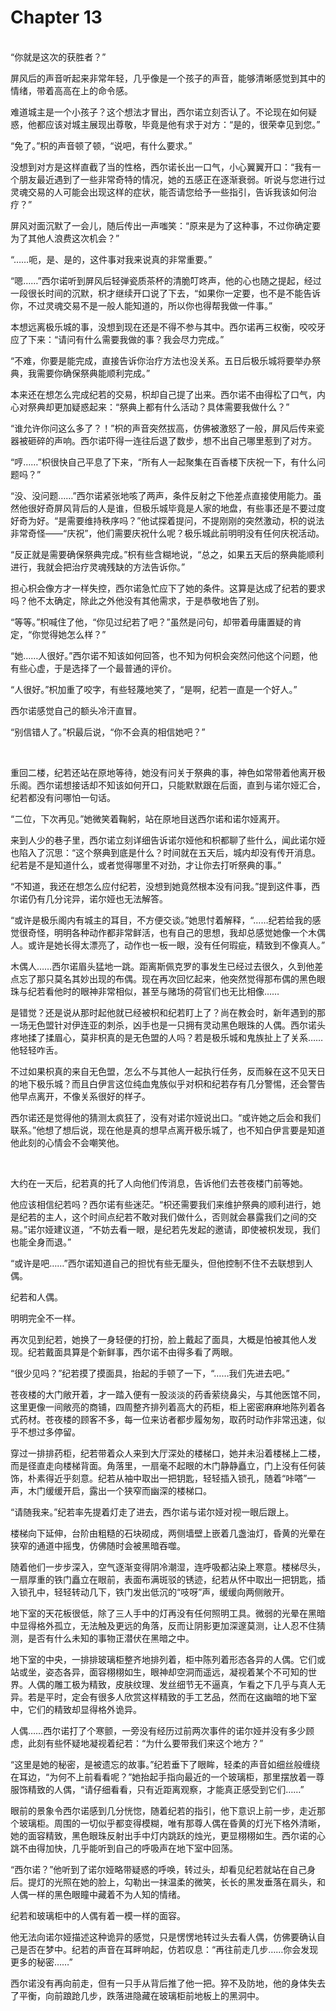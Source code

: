 # Chapter 13

<br>
“你就是这次的获胜者？”

屏风后的声音听起来非常年轻，几乎像是一个孩子的声音，能够清晰感觉到其中的情绪，带着高高在上的命令感。

难道城主是一个小孩子？这个想法才冒出，西尔诺立刻否认了。不论现在如何疑惑，他都应该对城主展现出尊敬，毕竟是他有求于对方：“是的，很荣幸见到您。”

“免了。”枳的声音顿了顿，“说吧，有什么要求。”

没想到对方是这样直截了当的性格，西尔诺长出一口气，小心翼翼开口：“我有一个朋友最近遇到了一些非常奇特的情况，她的五感正在逐渐衰弱。听说与您进行过灵魂交易的人可能会出现这样的症状，能否请您给予一些指引，告诉我该如何治疗？”

屏风对面沉默了一会儿，随后传出一声嗤笑：“原来是为了这种事，不过你确定要为了其他人浪费这次机会？”

“……呃，是、是的，这件事对我来说真的非常重要。”

“嗯……”西尔诺听到屏风后轻弹瓷质茶杯的清脆叮咚声，他的心也随之提起，经过一段很长时间的沉默，枳才继续开口说了下去，“如果你一定要，也不是不能告诉你，不过灵魂交易不是一般人能知道的，所以你也得帮我做一件事。”

本想远离极乐城的事，没想到现在还是不得不参与其中。西尔诺再三权衡，咬咬牙应了下来：“请问有什么需要我做的事？我会尽力完成。”

“不难，你要是能完成，直接告诉你治疗方法也没关系。五日后极乐城将要举办祭典，我需要你确保祭典能顺利完成。”

本来还在想怎么完成纪若的交易，枳却自己提了出来。西尔诺不由得松了口气，内心对祭典却更加疑惑起来：“祭典上都有什么活动？具体需要我做什么？”

“谁允许你问这么多了？！”枳的声音突然拔高，仿佛被激怒了一般，屏风后传来瓷器被砸碎的声响。西尔诺吓得一连往后退了数步，想不出自己哪里惹到了对方。

“哼……”枳很快自己平息了下来，“所有人一起聚集在百香楼下庆祝一下，有什么问题吗？”

“没、没问题……”西尔诺紧张地咳了两声，条件反射之下他差点直接使用能力。虽然他很好奇屏风背后的人是谁，但极乐城毕竟是人家的地盘，有些事还是不要过度好奇为好。“是需要维持秩序吗？”他试探着提问，不提刚刚的突然激动，枳的说法非常奇怪——“庆祝”，他们需要庆祝什么呢？极乐城此前明明没有任何庆祝活动。

“反正就是需要确保祭典完成。”枳有些含糊地说，“总之，如果五天后的祭典能顺利进行，我就会把治疗灵魂残缺的方法告诉你。”

担心枳会像方才一样失控，西尔诺急忙应下了她的条件。这算是达成了纪若的要求吗？他不太确定，除此之外他没有其他需求，于是恭敬地告了别。

“等等。”枳喊住了他，“你见过纪若了吧？”虽然是问句，却带着毋庸置疑的肯定，“你觉得她怎么样？”

“她……人很好。”西尔诺不知该如何回答，也不知为何枳会突然问他这个问题，他有些心虚，于是选择了一个最普通的评价。

“人很好。”枳加重了咬字，有些轻蔑地笑了，“是啊，纪若一直是一个好人。”

西尔诺感觉自己的额头冷汗直冒。

“别信错人了。”枳最后说，“你不会真的相信她吧？”

<br>

重回二楼，纪若还站在原地等待，她没有问关于祭典的事，神色如常带着他离开极乐阁。西尔诺想接话却不知该如何开口，只能默默跟在后面，直到与诺尔娅汇合，纪若都没有问哪怕一句话。

“二位，下次再见。”她微笑着鞠躬，站在原地目送西尔诺和诺尔娅离开。

来到人少的巷子里，西尔诺立刻详细告诉诺尔娅他和枳都聊了些什么，闻此诺尔娅也陷入了沉思：“这个祭典到底是什么？时间就在五天后，城内却没有传开消息。纪若是不是知道什么，或者觉得哪里不对劲，才让你去打听祭典的事。”

“不知道，我还在想怎么应付纪若，没想到她竟然根本没有问我。”提到这件事，西尔诺仍有几分诧异，诺尔娅也无法解答。

“或许是极乐阁内有城主的耳目，不方便交谈。”她思忖着解释，“……纪若给我的感觉很奇怪，明明各种动作都非常鲜活，也有自己的思想，我却总感觉她像一个木偶人。或许是她长得太漂亮了，动作也一板一眼，没有任何瑕疵，精致到不像真人。”

木偶人……西尔诺眉头猛地一跳。距离斯佩克罗的事发生已经过去很久，久到他差点忘了那只莫名其妙出现的布偶。现在再次回忆起来，他突然觉得那布偶的黑色眼珠与纪若看他时的眼神非常相似，甚至与赌场的荷官们也无比相像……

是错觉？还是说从那时起他就已经被枳和纪若盯上了？尚在教会时，新年遇到的那一场无色盟针对伊连亚的刺杀，凶手也是一只拥有灵动黑色眼珠的人偶。西尔诺头疼地揉了揉眉心，莫非枳真的是无色盟的人吗？若是极乐城和鬼族扯上了关系……他轻轻咋舌。

不过如果枳真的来自无色盟，怎么不与其他人一起执行任务，反而躲在这不见天日的地下极乐城？而且白伊言这位纯血鬼族似乎对枳和纪若存有几分警惕，还会警告他早点离开，不像关系很好的样子。

西尔诺还是觉得他的猜测太疯狂了，没有对诺尔娅说出口。“或许她之后会和我们联系。”他想了想后说，现在他是真的想早点离开极乐城了，也不知白伊言要是知道他此刻的心情会不会嘲笑他。

<br>

大约在一天后，纪若真的托了人向他们传消息，告诉他们去苍夜楼门前等她。

他应该相信纪若吗？西尔诺有些迷茫。“枳还需要我们来维护祭典的顺利进行，她是纪若的主人，这个时间点纪若不敢对我们做什么，否则就会暴露我们之间的交易。”诺尔娅建议道，“不妨去看一眼，是纪若先发起的邀请，即使被枳发现，我们也能全身而退。”

“或许是吧……”西尔诺知道自己的担忧有些无厘头，但他控制不住不去联想到人偶。

纪若和人偶。

明明完全不一样。

再次见到纪若，她换了一身轻便的打扮，脸上戴起了面具，大概是怕被其他人发现。纪若戴面具算是个新鲜事，西尔诺不由得多看了两眼。

“很少见吗？”纪若摸了摸面具，抬起的手顿了一下，“……我们先进去吧。”

苍夜楼的大门敞开着，才一踏入便有一股淡淡的药香萦绕鼻尖，与其他医馆不同，这里更像一间敞亮的商铺，四周整齐排列着高大的药柜，柜上密密麻麻地陈列着各式药材。苍夜楼的顾客不多，每一位来访者都步履匆匆，取药时动作非常迅速，似乎不想过多停留。

穿过一排排药柜，纪若带着众人来到大厅深处的楼梯口，她并未沿着楼梯上二楼，而是径直走向楼梯背面。角落里，一扇毫不起眼的木门静静矗立，门上没有任何装饰，朴素得近乎刻意。纪若从袖中取出一把钥匙，轻轻插入锁孔，随着“咔嗒”一声，木门缓缓开启，露出一个狭窄而幽深的楼梯口。

“请随我来。”纪若率先提着灯走了进去，西尔诺与诺尔娅对视一眼后跟上。

楼梯向下延伸，台阶由粗糙的石块砌成，两侧墙壁上嵌着几盏油灯，昏黄的光晕在狭窄的通道中摇曳，仿佛随时会被黑暗吞噬。

随着他们一步步深入，空气逐渐变得阴冷潮湿，连呼吸都沾染上寒意。楼梯尽头，一扇厚重的铁门矗立在眼前，表面布满斑驳的锈迹，纪若从怀中取出一把钥匙，插入锁孔中，轻轻转动几下，铁门发出低沉的“吱呀”声，缓缓向两侧敞开。

地下室的天花板很低，除了三人手中的灯再没有任何照明工具。微弱的光晕在黑暗中显得格外孤立，无法触及更远的角落，反而让阴影更加深邃莫测，让人忍不住猜测，是否有什么未知的事物正潜伏在黑暗之中。

地下室的中央，一排排玻璃柜整齐地排列着，柜中陈列着形态各异的人偶。它们或站或坐，姿态各异，面容栩栩如生，眼神却空洞而遥远，凝视着某个不可知的世界。人偶的雕工极为精致，皮肤纹理、发丝细节无不逼真，乍看之下几乎与真人无异。若是平时，定会有很多人欣赏这样精致的手工艺品，然而在这幽暗的地下室中，它们的精致却显得格外诡异。

人偶……西尔诺打了个寒颤，一旁没有经历过前两次事件的诺尔娅并没有多少顾虑，此刻有些怀疑地凝视着纪若：“为什么要带我们来这个地方？”

“这里是她的秘密，是被遗忘的故事。”纪若垂下了眼眸，轻柔的声音如细丝般缠绕在耳边，“为何不上前看看呢？”她抬起手指向最近的一个玻璃柜，那里摆放着一尊服饰精致的人偶，“请仔细看看，只有近距离观察，才能真正感受到它们……”

眼前的景象令西尔诺感到几分恍惚，随着纪若的指引，他下意识上前一步，走近那个玻璃柜。周围的一切似乎都变得模糊，唯有那尊人偶在昏黄的灯光下格外清晰，她的面容精致，黑色眼珠反射出手中灯内跳跃的烛光，更显栩栩如生。西尔诺的心跳不由得加快，几乎能听到自己的呼吸声在地下室中回荡。

“西尔诺？”他听到了诺尔娅略带疑惑的呼唤，转过头，却看见纪若就站在自己身后。提灯的光照在她的脸上，勾勒出一抹温柔的微笑，长长的黑发垂落在肩头，和人偶一样的黑色眼瞳中藏着不为人知的情绪。

纪若和玻璃柜中的人偶有着一模一样的面容。

他无法向诺尔娅描述这种诡异的感觉，只是愣愣地转过头去看人偶，仿佛要确认自己是否在梦中。纪若的声音在耳畔响起，仿若叹息：“再往前走几步……你会发现更多的秘密……”

西尔诺没有再向前走，但有一只手从背后推了他一把。猝不及防地，他的身体失去了平衡，向前踉跄几步，跌落进隐藏在玻璃柜前地板上的黑洞中。
